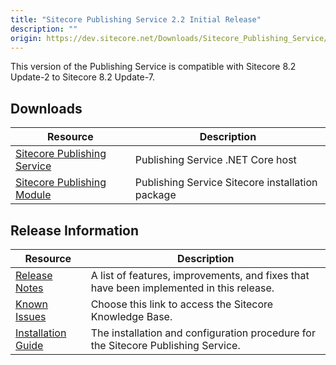 ```yaml
---
title: "Sitecore Publishing Service 2.2 Initial Release"
description: ""
origin: https://dev.sitecore.net/Downloads/Sitecore_Publishing_Service/22/Sitecore_Publishing_Service_22_Initial_Release.aspx
---
```


This version of the Publishing Service is compatible with Sitecore 8.2 Update-2 to Sitecore 8.2 Update-7.

## Downloads

 | Resource | Description |
 | --- | --- |
 | [Sitecore Publishing Service](https://scdp.blob.core.windows.net/downloads/Sitecore%20Publishing%20Service/22/Sitecore%20Publishing%20Service%2022%20Initial%20Release/Secure/Sitecore%20Publishing%20Service%202.2.0%20rev.%20171220.zip) | Publishing Service .NET Core host |
 | [Sitecore Publishing Module](https://scdp.blob.core.windows.net/downloads/Sitecore%20Publishing%20Service/22/Sitecore%20Publishing%20Service%2022%20Initial%20Release/Secure/Sitecore%20Publishing%20Module%202.2.0%20rev.%20171220.zip) | Publishing Service Sitecore installation package |

## Release Information

 | Resource | Description |
 | --- | --- |
 | [Release Notes](/downloads/Sitecore_Publishing_Service/22/Sitecore_Publishing_Service_22_Initial_Release/Release_Notes) | A list of features, improvements, and fixes that have been implemented in this release. |
 | [Known Issues](https://kb.sitecore.net/articles/431510) | Choose this link to access the Sitecore Knowledge Base. |
 | [Installation Guide](https://scdp.blob.core.windows.net/downloads/Sitecore%20Publishing%20Service/22/Sitecore%20Publishing%20Service%2022%20Initial%20Release/Secure/Publishing-Service-Installation-and-Configuration-Guide-2.2.pdf) | The installation and configuration procedure for the Sitecore Publishing Service. |